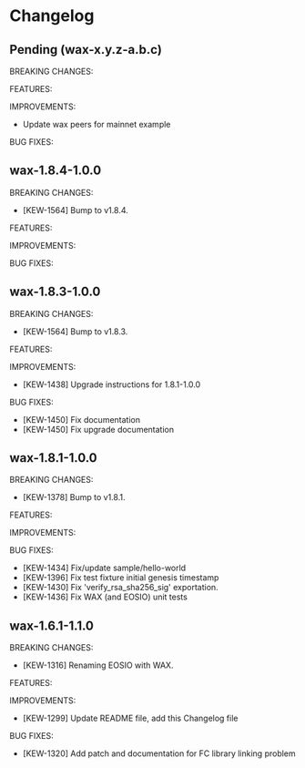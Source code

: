 # Changelog

## Pending (wax-x.y.z-a.b.c)

BREAKING CHANGES:

FEATURES:

IMPROVEMENTS:
- Update wax peers for mainnet example

BUG FIXES:

## wax-1.8.4-1.0.0

BREAKING CHANGES:
- [KEW-1564] Bump to v1.8.4.

FEATURES:

IMPROVEMENTS:

BUG FIXES:

## wax-1.8.3-1.0.0

BREAKING CHANGES:
- [KEW-1564] Bump to v1.8.3.

FEATURES:

IMPROVEMENTS:
- [KEW-1438] Upgrade instructions for 1.8.1-1.0.0

BUG FIXES:
- [KEW-1450] Fix documentation
- [KEW-1450] Fix upgrade documentation

## wax-1.8.1-1.0.0

BREAKING CHANGES:
- [KEW-1378] Bump to v1.8.1.

FEATURES:

IMPROVEMENTS:

BUG FIXES:
- [KEW-1434] Fix/update sample/hello-world
- [KEW-1396] Fix test fixture initial genesis timestamp
- [KEW-1430] Fix 'verify_rsa_sha256_sig' exportation.
- [KEW-1436] Fix WAX (and EOSIO) unit tests

## wax-1.6.1-1.1.0

BREAKING CHANGES:
- [KEW-1316] Renaming EOSIO with WAX.

FEATURES:

IMPROVEMENTS:
- [KEW-1299] Update README file, add this Changelog file

BUG FIXES:
- [KEW-1320] Add patch and documentation for FC library linking problem
